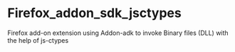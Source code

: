 # Firefox_addon_sdk_jsctypes
Firefox add-on extension using Addon-adk to invoke Binary files (DLL) with the help of js-ctypes
